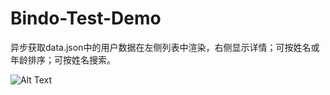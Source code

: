 # Bindo-Test-Demo
异步获取data.json中的用户数据在左侧列表中渲染，右侧显示详情；可按姓名或年龄排序；可按姓名搜索。

![Alt Text](https://github.com/GaaPill/Bindo-Test-Demo/raw/master/Demo.gif)
